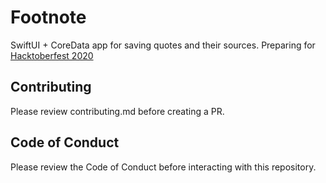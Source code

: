 # Footnote
SwiftUI + CoreData app for saving quotes and their sources. Preparing for [Hacktoberfest 2020](https://hacktoberfest.digitalocean.com)

## Contributing
Please review contributing.md before creating a PR. 

## Code of Conduct
Please review the Code of Conduct before interacting with this repository.
